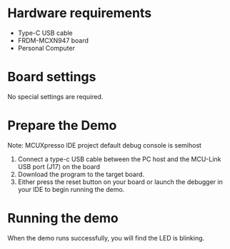 Hardware requirements
=====================
- Type-C USB cable
- FRDM-MCXN947 board
- Personal Computer

Board settings
============
No special settings are required.

Prepare the Demo
===============
Note: MCUXpresso IDE project default debug console is semihost
1.  Connect a type-c USB cable between the PC host and the MCU-Link USB port (J17) on the board
2. Download the program to the target board.
3. Either press the reset button on your board or launch the debugger in your IDE to begin running the demo.

Running the demo
================
When the demo runs successfully, you will find the LED is blinking.
